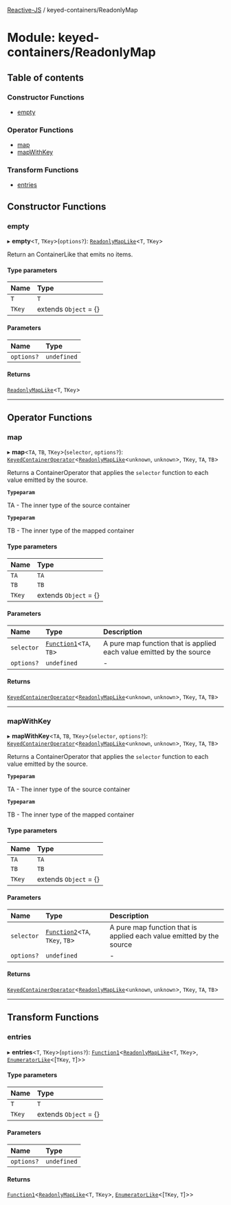 [Reactive-JS](../README.md) / keyed-containers/ReadonlyMap

# Module: keyed-containers/ReadonlyMap

## Table of contents

### Constructor Functions

- [empty](keyed_containers_ReadonlyMap.md#empty)

### Operator Functions

- [map](keyed_containers_ReadonlyMap.md#map)
- [mapWithKey](keyed_containers_ReadonlyMap.md#mapwithkey)

### Transform Functions

- [entries](keyed_containers_ReadonlyMap.md#entries)

## Constructor Functions

### empty

▸ **empty**<`T`, `TKey`\>(`options?`): [`ReadonlyMapLike`](../interfaces/keyed_containers.ReadonlyMapLike.md)<`T`, `TKey`\>

Return an ContainerLike that emits no items.

#### Type parameters

| Name | Type |
| :------ | :------ |
| `T` | `T` |
| `TKey` | extends `Object` = {} |

#### Parameters

| Name | Type |
| :------ | :------ |
| `options?` | `undefined` |

#### Returns

[`ReadonlyMapLike`](../interfaces/keyed_containers.ReadonlyMapLike.md)<`T`, `TKey`\>

___

## Operator Functions

### map

▸ **map**<`TA`, `TB`, `TKey`\>(`selector`, `options?`): [`KeyedContainerOperator`](keyed_containers.md#keyedcontaineroperator)<[`ReadonlyMapLike`](../interfaces/keyed_containers.ReadonlyMapLike.md)<`unknown`, `unknown`\>, `TKey`, `TA`, `TB`\>

Returns a ContainerOperator that applies the `selector` function to each
value emitted by the source.

**`Typeparam`**

TA - The inner type of the source container

**`Typeparam`**

TB - The inner type of the mapped container

#### Type parameters

| Name | Type |
| :------ | :------ |
| `TA` | `TA` |
| `TB` | `TB` |
| `TKey` | extends `Object` = {} |

#### Parameters

| Name | Type | Description |
| :------ | :------ | :------ |
| `selector` | [`Function1`](functions.md#function1)<`TA`, `TB`\> | A pure map function that is applied each value emitted by the source |
| `options?` | `undefined` | - |

#### Returns

[`KeyedContainerOperator`](keyed_containers.md#keyedcontaineroperator)<[`ReadonlyMapLike`](../interfaces/keyed_containers.ReadonlyMapLike.md)<`unknown`, `unknown`\>, `TKey`, `TA`, `TB`\>

___

### mapWithKey

▸ **mapWithKey**<`TA`, `TB`, `TKey`\>(`selector`, `options?`): [`KeyedContainerOperator`](keyed_containers.md#keyedcontaineroperator)<[`ReadonlyMapLike`](../interfaces/keyed_containers.ReadonlyMapLike.md)<`unknown`, `unknown`\>, `TKey`, `TA`, `TB`\>

Returns a ContainerOperator that applies the `selector` function to each
value emitted by the source.

**`Typeparam`**

TA - The inner type of the source container

**`Typeparam`**

TB - The inner type of the mapped container

#### Type parameters

| Name | Type |
| :------ | :------ |
| `TA` | `TA` |
| `TB` | `TB` |
| `TKey` | extends `Object` = {} |

#### Parameters

| Name | Type | Description |
| :------ | :------ | :------ |
| `selector` | [`Function2`](functions.md#function2)<`TA`, `TKey`, `TB`\> | A pure map function that is applied each value emitted by the source |
| `options?` | `undefined` | - |

#### Returns

[`KeyedContainerOperator`](keyed_containers.md#keyedcontaineroperator)<[`ReadonlyMapLike`](../interfaces/keyed_containers.ReadonlyMapLike.md)<`unknown`, `unknown`\>, `TKey`, `TA`, `TB`\>

___

## Transform Functions

### entries

▸ **entries**<`T`, `TKey`\>(`options?`): [`Function1`](functions.md#function1)<[`ReadonlyMapLike`](../interfaces/keyed_containers.ReadonlyMapLike.md)<`T`, `TKey`\>, [`EnumeratorLike`](../interfaces/containers.EnumeratorLike.md)<[`TKey`, `T`]\>\>

#### Type parameters

| Name | Type |
| :------ | :------ |
| `T` | `T` |
| `TKey` | extends `Object` = {} |

#### Parameters

| Name | Type |
| :------ | :------ |
| `options?` | `undefined` |

#### Returns

[`Function1`](functions.md#function1)<[`ReadonlyMapLike`](../interfaces/keyed_containers.ReadonlyMapLike.md)<`T`, `TKey`\>, [`EnumeratorLike`](../interfaces/containers.EnumeratorLike.md)<[`TKey`, `T`]\>\>
